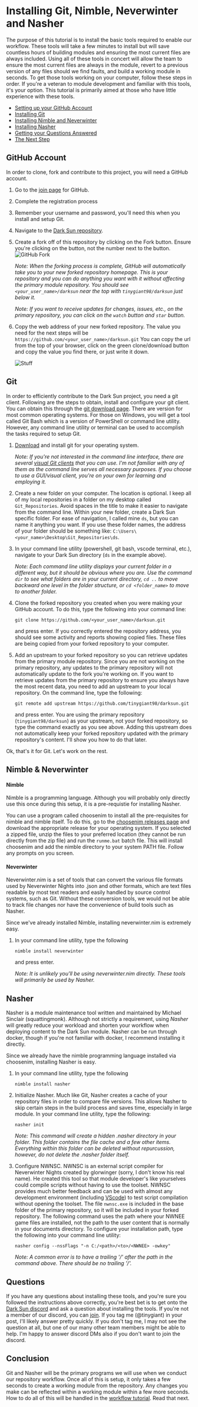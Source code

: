 # Installing Git, Nimble, Neverwinter and Nasher

The purpose of this tutorial is to install the basic tools required to enable our workflow.  These tools will take a few minutes to install but will save countless hours of building modules and ensuring the most current files are always included.  Using all of these tools in concert will allow the team to ensure the most current files are always in the module, revert to a previous version of any files should we find faults, and build a working module in seconds.  To get those tools working on your computer, follow these steps in order.  If you're a veteran to module development and familiar with this tools, it's your option.  This tutorial is primarily aimed at those who have little experience with these tools.

* [Setting up your GitHub Account](#github-account)
* [Installing Git](#git)
* [Installing Nimble and Neverwinter](#nimble-&-neverwinter)
* [Installing Nasher](#nasher)
* [Getting your Questions Answered](#questions)
* [The Next Step](#conclusion)

## GitHub Account

In order to clone, fork and contribute to this project, you will need a GitHub account.

1. Go to the [join page](https://github.com/join) for GitHub.
2. Complete the registration process
3. Remember your username and password, you'll need this when you install and setup Git.
4. Navigate to the [Dark Sun repository](https://github.com/tinygiant98/darksun).
5. Create a fork off of this repository by clicking on the Fork button.  Ensure you're clicking on the button, not the number next to the button. ![GitHub Fork](https://github-images.s3.amazonaws.com/help/bootcamp/Bootcamp-Fork.png)
    
    *Note:  When the forking process is complete, GitHub will automatically take you to your new forked repository homepage.  This is your repository and you can do anything you want with it without affecting the primary module repository.  You should see `<your_user_name>/darksun` near the top with `tinygiant98/darksun` just below it.*

    *Note:  If you want to receive updates for changes, issues, etc., on the primary repository, you can click on the `watch` button and `star` button.*

6. Copy the web address of your new forked repository.  The value you need for the next steps will be `https://github.com/<your_user_name>/darksun.git`  You can copy the url from the top of your browser, click on the green clone/download button and copy the value you find there, or just write it down.

    ![Stuff](https://help.github.com/assets/images/help/repository/clone-repo-clone-url-button.png)

## Git

In order to efficiently contribute to the Dark Sun project, you need a git client.  Following are the steps to obtain, install and configure your git client.  You can obtain this through the [git download page](https://git-scm.com/downloads).  There are version for most common operating systems.  For those on Windows, you will get a tool called Git Bash which is a version of PowerShell or command line utility.  However, any command line utility or terminal can be used to accomplish the tasks required to setup Git.

1. [Download](https://git-scm.com/downloads) and install git for your operating system.

    *Note:  If you're not interested in the command line interface, there are several [visual Git clients](https://git-scm.com/downloads/guis) that you can use.  I'm not familiar with any of them as the command line serves all necessary purposes.  If you choose to use a GUI/visual client, you're on your own for learning and employing it.*

2. Create a new folder on your computer.  The location is optional.  I keep all of my local repositories in a folder on my desktop called `Git_Repositories`.  Avoid spaces in the title to make it easier to navigate from the command line.  Within your new folder, create a Dark Sun specific folder.  For ease of navigation, I called mine `ds`, but you can name it anything you want.  If you use these folder names, the address of your folder should be something like: `C:\Users\<your_name>\Desktop\Git_Repositories\ds`.

3. In your command line utility (powershell, git bash, vscode terminal, etc.), navigate to your Dark Sun directory (`ds` in the example above).

    *Note:  Each command line utility displays your current folder in a different way, but it should be obvious where you are.  Use the command `dir` to see what folders are in your current directory, `cd ..` to move backward one level in the folder structure, or `cd <folder_name>` to move to another folder.*

4. Clone the forked repository you created when you were making your GitHub account.  To do this, type the following into your command line:  
    ```
    git clone https://github.com/<your_user_name>/darksun.git
    ``` 
    and press enter.  If you correctly entered the repository address, you should see some activity and reports showing copied files.  These files are being copied from your forked repository to your computer.  

5. Add an upstream to your forked repository so you can retrieve updates from the primary module repository.  Since you are not working on the primary repository, any updates to the primary repository will not automatically update to the fork you're working on.  If you want to retrieve updates from the primary repository to ensure you always have the most recent data, you need to add an upstream to your local repository.  On the command line, type the following: 
    ```
    git remote add upstream https://github.com/tinygiant98/darksun.git
    ``` 
    and press enter.  You are using the primary repository (`tinygiant98/darksun`) as your upstream, not your forked repository, so type the command exactly as you see above.  Adding this upstream does not automatically keep your forked repository updated with the primary repository's content.  I'll show you how to do that later.

Ok, that's it for Git. Let's work on the rest.

## Nimble & Neverwinter

#### Nimble
Nimble is a programming language.  Although you will probably only directly use this once during this setup, it is a pre-requistie for installing Nasher.

You can use a program called choosenim to install all the pre-requisites for nimble and nimble itself.  To do this, go to the [choosenim releases page](https://github.com/dom96/choosenim/releases) and download the appropriate release for your operating system.  If you selected a zipped file, unzip the files to your preferred location (they cannot be run directly from the zip file) and run the `runme.bat` batch file.  This will install choosenim and add the nimble directory to your system PATH file.  Follow any prompts on you screen.

#### Neverwinter
Neverwinter.nim is a set of tools that can convert the various file formats used by Neverwinter Nights into .json and other formats, which are text files readable by most text readers and easily handled by source control systems, such as Git.  Without these conversion tools, we would not be able to track file changes nor have the convenience of build tools such as Nasher.

Since we've already installed Nimble, installing neverwinter.nim is extremely easy.

1. In your command line utility, type the following

    ```
    nimble install neverwinter
    ```

    and press enter.

    *Note:  It is unlikely you'll be using neverwinter.nim directly.  These tools will primarily be used by Nasher.*

## Nasher

Nasher is a module maintenance tool written and maintained by Michael Sinclair (squattingmonk).  Although not strictly a requirement, using *Nasher* will greatly reduce your workload and shorten your workflow when deploying content to the Dark Sun module.  Nasher can be run through docker, though if you're not familiar with docker, I recommend installing it directly.

Since we already have the nimble programming language installed via choosenim, installing Nasher is easy. 

1. In your command line utility, type the following

    ```
    nimble install nasher
    ```

2. Initialize Nasher.  Much like Git, Nasher creates a cache of your repository files in order to compare file versions.  This allows Nasher to skip certain steps in the build process and saves time, especially in large module.  In your command line utility, type the following:

    ```
    nasher init
    ```

    *Note:  This command will create a hidden .nasher directory in your folder.  This folder contains the file cache and a few other items.  Everything within this folder can be deleted without repurcussion, however, do not delete the .nasher folder itself.*

3. Configure NWNSC.  NWNSC is an external script compiler for Neverwinter Nights created by glorwinger (sorry, I don't know his real name).  He created this tool so that module developer's like yourselves could compile scripts without having to use the toolset.  NWNSC provides much better feedback and can be used with almost any development environment (including [VScode](vscode.md)) to test script compilation without opening the toolset.  The file `nwnsc.exe` is included in the base folder of the primary repository, so it will be included in your forked repository.  The following command uses the path where your NWNEE game files are installed, not the path to the user content that is normally in your documents directory.  To configure your installation path, type the following into your command line utility:

    ```
    nasher config --nssFlags "-n C:/<path>/<to>/<NWNEE> -owkey"
    ```

    *Note:  A common error is to have a trailing '/' after the path in the command above.  There should be no trailing '/'.*

## Questions

If you have any questions about installing these tools, and you're sure you followed the instructions above correctly, you're best bet is to get onto the [Dark Sun discord](https://discordapp.com/channels/468225176773984256/468225176773984258) and ask a question about installing the tools.  If you're not a member of our discord, you can [join](https://discord.gg/8ZxgMRc).  If you tag me (@tinygiant) in your post, I'll likely answer pretty quickly.  If you don't tag me, I may not see the question at all, but one of our many other team members might be able to help.  I'm happy to answer discord DMs also if you don't want to join the discord.

## Conclusion

Git and Nasher will be the primary programs we will use when we conduct our repository workflow.  Once all of this is setup, it only takes a few seconds to create a working module from the repository.  Any changes you make can be reflected within a working module within a few more seconds.  How to do all of this will be handled in the [workflow tutorial](workflow.md).  Read that next.

